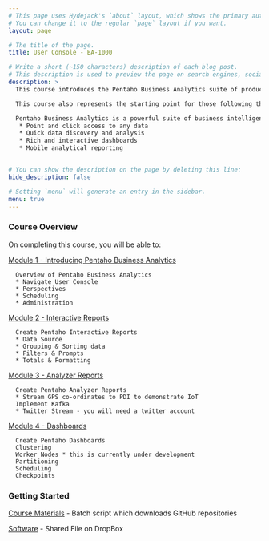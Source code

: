 ```yaml
---
# This page uses Hydejack's `about` layout, which shows the primary author's picture and about text at the top.
# You can change it to the regular `page` layout if you want.
layout: page

# The title of the page.
title: User Console - BA-1000

# Write a short (~150 characters) description of each blog post.
# This description is used to preview the page on search engines, social media, etc.
description: >
  This course introduces the Pentaho Business Analytics suite of products to non-technical users who rely on business intelligence solutions to make informed business decisions.

  This course also represents the starting point for those following the Business Analytics and Data Integration learning paths and is therefore a prerequisite for more advanced topics.

  Pentaho Business Analytics is a powerful suite of business intelligence applications that enables users to intuitively access, explore and analyze all data without depending on IT. Pentaho provides:
   * Point and click access to any data
   * Quick data discovery and analysis
   * Rich and interactive dashboards
   * Mobile analytical reporting


# You can show the description on the page by deleting this line:
hide_description: false

# Setting `menu` will generate an entry in the sidebar.
menu: true
---
```


### Course Overview

On completing this course, you will be able to:

[Module 1 - Introducing Pentaho Business Analytics](BA1000.1.md)
```
  Overview of Pentaho Business Analytics
  * Navigate User Console
  * Perspectives
  * Scheduling
  * Administration
```
[Module 2 - Interactive Reports](BA1000.2.md)
```
  Create Pentaho Interactive Reports
  * Data Source
  * Grouping & Sorting data
  * Filters & Prompts
  * Totals & Formatting
```  

[Module 3 - Analyzer Reports](BA1000.3.md)
```
  Create Pentaho Analyzer Reports
  * Stream GPS co-ordinates to PDI to demonstrate IoT
  Implement Kafka
  * Twitter Stream - you will need a twitter account
```

[Module 4 - Dashboards](BA1000.4.md)
```
  Create Pentaho Dashboards
  Clustering
  Worker Nodes * this is currently under development
  Partitioning
  Scheduling
  Checkpoints
```

### Getting Started

[Course Materials](/scripts/course_materials.cmd) - Batch script which downloads GitHub repositories

[Software](https://www.dropbox.com/sh/6nl31ts10sjimnr/AADFXjTek4f9ANyBivVVAhqFa?dl=0) - Shared File on DropBox


